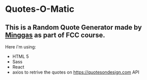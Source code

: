 # Quotes-O-Matic

## This is a Random Quote Generator made by [Minggas](https://minggas.website) as part of FCC course.

Here i'm using:

- HTML 5
- Sass
- React
- axios to retrive the quotes on https://quotesondesign.com API
